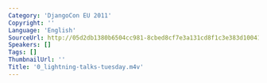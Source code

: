 ```yaml
---
Category: 'DjangoCon EU 2011'
Copyright: ''
Language: 'English'
SourceUrl: http://05d2db1380b6504cc981-8cbed8cf7e3a131cd8f1c3e383d10041.r93.cf2.rackcdn.com/djangocon-eu-2011/0_lightning-talks-tuesday.m4v
Speakers: []
Tags: []
ThumbnailUrl: ''
Title: '0_lightning-talks-tuesday.m4v'
---
```

